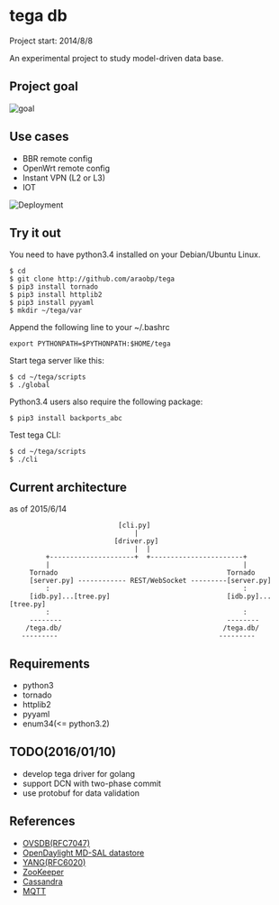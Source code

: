 tega db
=======

Project start: 2014/8/8

An experimental project to study model-driven data base.

Project goal
------------
![goal](https://docs.google.com/drawings/d/1CVeMUwvrKnbgvjriW0ftwnIMtjiMDlDMCEN0tPTSujs/pub?w=640&h=480)

Use cases
---------
- BBR remote config
- OpenWrt remote config
- Instant VPN (L2 or L3)
- IOT

![Deployment](https://docs.google.com/drawings/d/16z8YFQztsGXWacq8fWyVzs85UTjZqllIs-hGGwav9GY/pub?w=640&h=480)

Try it out
----------
You need to have python3.4 installed on your Debian/Ubuntu Linux.

```
$ cd
$ git clone http://github.com/araobp/tega
$ pip3 install tornado
$ pip3 install httplib2
$ pip3 install pyyaml
$ mkdir ~/tega/var
```

Append the following line to your ~/.bashrc
```
export PYTHONPATH=$PYTHONPATH:$HOME/tega
```

Start tega server like this:
```
$ cd ~/tega/scripts
$ ./global
```

Python3.4 users also require the following package:
```
$ pip3 install backports_abc
```

Test tega CLI:
```
$ cd ~/tega/scripts
$ ./cli
```


Current architecture
--------------------
as of 2015/6/14
```
                           [cli.py]
                               |
                          [driver.py]
                               |  |
         +---------------------+  +-----------------------+
         |                                                |
     Tornado                                          Tornado 
     [server.py] ------------ REST/WebSocket ---------[server.py]
         :                                                : 
     [idb.py]...[tree.py]                             [idb.py]...[tree.py]
         :                                                :
     --------                                         --------
    /tega.db/                                        /tega.db/
   ---------                                        ---------
```
Requirements
------------
- python3
- tornado
- httplib2
- pyyaml
- enum34(<= python3.2)

TODO(2016/01/10)
----
- develop tega driver for golang
- support DCN with two-phase commit
- use protobuf for data validation

References
----------
* [OVSDB(RFC7047)](https://tools.ietf.org/html/rfc7047)
* [OpenDaylight MD-SAL datastore](https://wiki.opendaylight.org/view/OpenDaylight_Controller:MD-SAL:Architecture:DOM_DataStore) 
* [YANG(RFC6020)](https://tools.ietf.org/html/rfc6020)
* [ZooKeeper](https://www.usenix.org/legacy/event/atc10/tech/full_papers/Hunt.pdf)
* [Cassandra](http://wiki.apache.org/cassandra/ArticlesAndPresentations)
* [MQTT](http://mqtt.org/)
